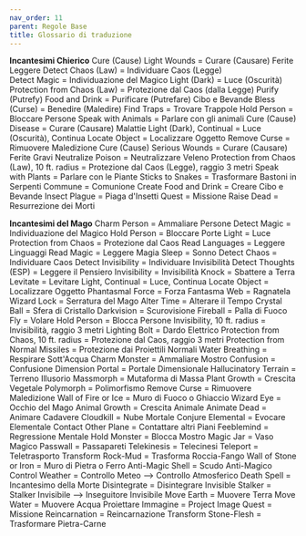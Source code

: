 ```yaml
---
nav_order: 11
parent: Regole Base
title: Glossario di traduzione
---
```


**Incantesimi Chierico**
Cure (Cause) Light Wounds = Curare (Causare) Ferite Leggere 
Detect Chaos (Law) = Individuare Caos (Legge)  
Detect Magic = Individuazione del Magico
Light (Dark) = Luce (Oscurità)
Protection from Chaos (Law) = Protezione dal Caos (dalla Legge)
Purify (Putrefy) Food and Drink = Purificare (Putrefare) Cibo e Bevande
Bless (Curse) = Benedire (Maledire)
Find Traps = Trovare Trappole
Hold Person = Bloccare Persone
Speak with Animals = Parlare con gli animali 
Cure (Cause) Disease = Curare (Causare) Malattie 
Light (Dark), Continual = Luce (Oscurità), Continua
Locate Object = Localizzare Oggetto
Remove Curse = Rimuovere Maledizione
Cure (Cause) Serious Wounds = Curare (Causare) Ferite Gravi
Neutralize Poison = Neutralizzare Veleno
Protection from Chaos (Law), 10 ft. radius = Protezione dal Caos (Legge), raggio 3 metri
Speak with Plants = Parlare con le Piante 
Sticks to Snakes = Trasformare Bastoni in Serpenti
Commune = Comunione
Create Food and Drink = Creare Cibo e Bevande
Insect Plague = Piaga d'Insetti
Quest = Missione
Raise Dead = Resurrezione dei Morti

**Incantesimi del Mago**
Charm Person = Ammaliare Persone
Detect Magic = Individuazione del Magico
Hold Person = Bloccare Porte
Light = Luce
Protection from Chaos = Protezione dal Caos
Read Languages = Leggere Linguaggi
Read Magic = Leggere Magia
Sleep = Sonno
Detect Chaos = Individuare Caos 
Detect Invisibility = Individuare Invisibilità
Detect Thoughts (ESP) = Leggere il Pensiero
Invisibility = Invisibilità
Knock = Sbattere a Terra
Levitate = Levitare
Light, Continual = Luce, Continua
Locate Object = Localizzare Oggetto
Phantasmal Force = Forza Fantasma
Web = Ragnatela
Wizard Lock = Serratura del Mago
Alter Time = Alterare il Tempo
Crystal Ball = Sfera di Cristallo
Darkvision = Scurovisione
Fireball = Palla di Fuoco
Fly = Volare
Hold Person = Blocca Persone
Invisibility, 10 ft. radius = Invisibilità, raggio 3 metri
Lighting Bolt = Dardo Elettrico
Protection from Chaos, 10 ft. radius = Protezione dal Caos, raggio 3 metri
Protection from Normal Missiles = Protezione dai Proiettili Normali
Water Breathing = Respirare Sott'Acqua
Charm Monster = Ammaliare Mostro
Confusion = Confusione
Dimension Portal = Portale Dimensionale
Hallucinatory Terrain = Terreno Illusorio
Massmorph = Mutaforma di Massa
Plant Growth = Crescita Vegetale
Polymorph = Polimorfismo
Remove Curse = Rimuovere Maledizione
Wall of Fire or Ice = Muro di Fuoco o Ghiaccio
Wizard Eye = Occhio del Mago
Animal Growth = Crescita Animale
Animate Dead = Animare Cadavere 
Cloudkill = Nube Mortale
Conjure Elemental = Evocare Elementale
Contact Other Plane = Contattare altri Piani
Feeblemind = Regressione Mentale
Hold Monster = Blocca Mostro
Magic Jar = Vaso Magico
Passwall = Passapareti
Telekinesis = Telecinesi
Teleport = Teletrasporto
Transform Rock-Mud = Trasforma Roccia-Fango
Wall of Stone or Iron = Muro di Pietra o Ferro
Anti-Magic Shell = Scudo Anti-Magico
Control Weather = Controllo Meteo --> Controllo Atmosferico
Death Spell = Incantesimo della Morte
Disintegrate = Disintegrare
Invisible Stalker = Stalker Invisibile --> Inseguitore Invisibile
Move Earth = Muovere Terra
Move Water = Muovere Acqua 
Proiettare Immagine = Project Image
Quest = Missione
Reincarnation = Reincarnazione
Transform Stone-Flesh = Trasformare Pietra-Carne
